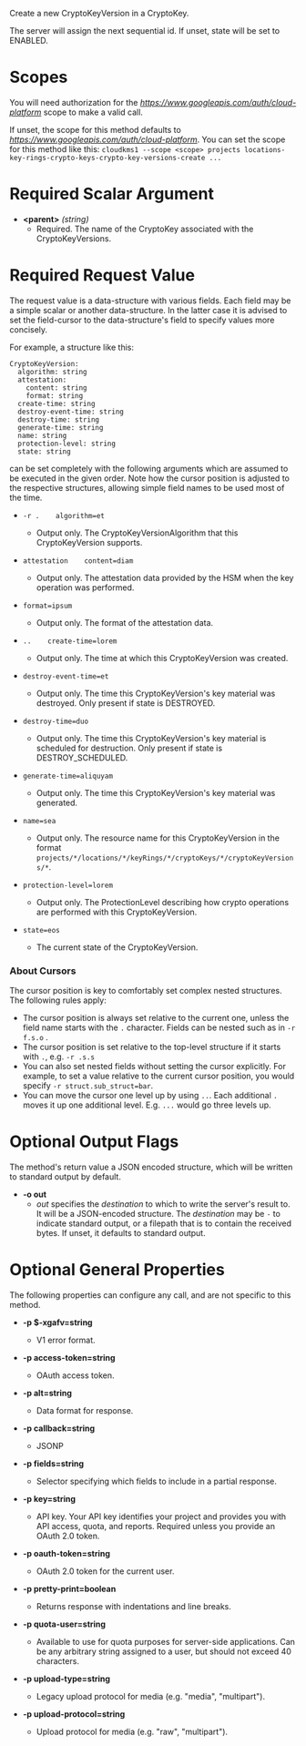 Create a new CryptoKeyVersion in a CryptoKey.

The server will assign the next sequential id. If unset,
state will be set to
ENABLED.
# Scopes

You will need authorization for the *https://www.googleapis.com/auth/cloud-platform* scope to make a valid call.

If unset, the scope for this method defaults to *https://www.googleapis.com/auth/cloud-platform*.
You can set the scope for this method like this: `cloudkms1 --scope <scope> projects locations-key-rings-crypto-keys-crypto-key-versions-create ...`
# Required Scalar Argument
* **&lt;parent&gt;** *(string)*
    - Required. The name of the CryptoKey associated with
        the CryptoKeyVersions.
# Required Request Value

The request value is a data-structure with various fields. Each field may be a simple scalar or another data-structure.
In the latter case it is advised to set the field-cursor to the data-structure's field to specify values more concisely.

For example, a structure like this:
```
CryptoKeyVersion:
  algorithm: string
  attestation:
    content: string
    format: string
  create-time: string
  destroy-event-time: string
  destroy-time: string
  generate-time: string
  name: string
  protection-level: string
  state: string

```

can be set completely with the following arguments which are assumed to be executed in the given order. Note how the cursor position is adjusted to the respective structures, allowing simple field names to be used most of the time.

* `-r .    algorithm=et`
    - Output only. The CryptoKeyVersionAlgorithm that this
        CryptoKeyVersion supports.
* `attestation    content=diam`
    - Output only. The attestation data provided by the HSM when the key
        operation was performed.
* `format=ipsum`
    - Output only. The format of the attestation data.

* `..    create-time=lorem`
    - Output only. The time at which this CryptoKeyVersion was created.
* `destroy-event-time=et`
    - Output only. The time this CryptoKeyVersion&#39;s key material was
        destroyed. Only present if state is
        DESTROYED.
* `destroy-time=duo`
    - Output only. The time this CryptoKeyVersion&#39;s key material is scheduled
        for destruction. Only present if state is
        DESTROY_SCHEDULED.
* `generate-time=aliquyam`
    - Output only. The time this CryptoKeyVersion&#39;s key material was
        generated.
* `name=sea`
    - Output only. The resource name for this CryptoKeyVersion in the format
        `projects/*/locations/*/keyRings/*/cryptoKeys/*/cryptoKeyVersions/*`.
* `protection-level=lorem`
    - Output only. The ProtectionLevel describing how crypto operations are
        performed with this CryptoKeyVersion.
* `state=eos`
    - The current state of the CryptoKeyVersion.


### About Cursors

The cursor position is key to comfortably set complex nested structures. The following rules apply:

* The cursor position is always set relative to the current one, unless the field name starts with the `.` character. Fields can be nested such as in `-r f.s.o` .
* The cursor position is set relative to the top-level structure if it starts with `.`, e.g. `-r .s.s`
* You can also set nested fields without setting the cursor explicitly. For example, to set a value relative to the current cursor position, you would specify `-r struct.sub_struct=bar`.
* You can move the cursor one level up by using `..`. Each additional `.` moves it up one additional level. E.g. `...` would go three levels up.


# Optional Output Flags

The method's return value a JSON encoded structure, which will be written to standard output by default.

* **-o out**
    - *out* specifies the *destination* to which to write the server's result to.
      It will be a JSON-encoded structure.
      The *destination* may be `-` to indicate standard output, or a filepath that is to contain the received bytes.
      If unset, it defaults to standard output.
# Optional General Properties

The following properties can configure any call, and are not specific to this method.

* **-p $-xgafv=string**
    - V1 error format.

* **-p access-token=string**
    - OAuth access token.

* **-p alt=string**
    - Data format for response.

* **-p callback=string**
    - JSONP

* **-p fields=string**
    - Selector specifying which fields to include in a partial response.

* **-p key=string**
    - API key. Your API key identifies your project and provides you with API access, quota, and reports. Required unless you provide an OAuth 2.0 token.

* **-p oauth-token=string**
    - OAuth 2.0 token for the current user.

* **-p pretty-print=boolean**
    - Returns response with indentations and line breaks.

* **-p quota-user=string**
    - Available to use for quota purposes for server-side applications. Can be any arbitrary string assigned to a user, but should not exceed 40 characters.

* **-p upload-type=string**
    - Legacy upload protocol for media (e.g. &#34;media&#34;, &#34;multipart&#34;).

* **-p upload-protocol=string**
    - Upload protocol for media (e.g. &#34;raw&#34;, &#34;multipart&#34;).

